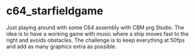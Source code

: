 # c64_starfieldgame
Just playing around with some C64 assembly with CBM prg Studio.
The idea is to have a working game with music where a ship moves fast to the right and avoids obstacles.
The challenge is to keep everything at 50fps and add as many graphics extra as possible.
